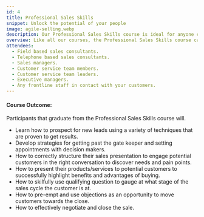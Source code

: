 ```yaml
---
id: 4
title: Professional Sales Skills
snippet: Unlock the potential of your people
image: agile-selling.webp
description: Our Professional Sales Skills course is ideal for anyone currently in a sales role or those wanting to start a career in sales and would like to start with a solid foundation. Individuals working in corporate sales, retail sales, direct sales, business to business sales or business to customer sales would benefit greatly from this course.
overview: Like all our courses, the Professional Sales Skills course can be customised to suit specific business requirements, however there are some vital sales basics that are covered in most of our courses. Sales essentials such as lead generation methods, appointment setting skills, presentation techniques, questioning skills, effective closing skills and the importance of after sales service are all covered to an advanced level. Participants will graduate feeling  inspired with a new level of confidence enabling them to become more effective and efficient sales people.
attendees:
  - Field based sales consultants.
  - Telephone based sales consultants.
  - Sales managers.
  - Customer service team members.
  - Customer service team leaders.
  - Executive managers.
  - Any frontline staff in contact with your customers.
---
```


#### Course Outcome:

Participants that graduate from the Professional Sales Skills course will.

- Learn how to prospect for new leads using a variety of techniques that are proven to get results.
- Develop strategies for getting past the gate keeper and setting appointments with decision makers.
- How to correctly structure their sales presentation to engage potential customers in the right conversation to discover needs and pain points.
- How to present their products/services to potential customers to successfully highlight benefits and advantages of buying.
- How to skilfully use qualifying question to gauge at what stage of the sales cycle the customer is at.
- How to pre-empt and use objections as an opportunity to move customers towards the close.
- How to effectively negotiate and close the sale.
